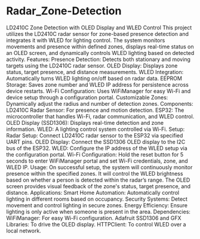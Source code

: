 # Radar_Zone-Detection
 LD2410C Zone Detection with OLED Display and WLED Control This project utilizes the LD2410C radar sensor for zone-based presence detection and integrates it with WLED for lighting control. The system monitors movements and presence within defined zones, displays real-time status on an OLED screen, and dynamically controls WLED lighting based on detected activity.  Features: Presence Detection: Detects both stationary and moving targets using the LD2410C radar sensor. OLED Display: Displays zone status, target presence, and distance measurements. WLED Integration: Automatically turns WLED lighting on/off based on radar data. EEPROM Storage: Saves zone number and WLED IP address for persistence across device restarts. Wi-Fi Configuration: Uses WiFiManager for easy Wi-Fi and device setup through a configuration portal. Customizable Zones: Dynamically adjust the radius and number of detection zones. Components: LD2410C Radar Sensor: For presence and motion detection. ESP32: The microcontroller that handles Wi-Fi, radar communication, and WLED control. OLED Display (SSD1306): Displays real-time detection and zone information. WLED: A lighting control system controlled via Wi-Fi. Setup: Radar Setup: Connect LD2410C radar sensor to the ESP32 via specified UART pins. OLED Display: Connect the SSD1306 OLED display to the I2C bus of the ESP32. WLED: Configure the IP address of the WLED setup via the configuration portal. Wi-Fi Configuration: Hold the reset button for 5 seconds to enter WiFiManager portal and set Wi-Fi credentials, zone, and WLED IP. Usage: On successful setup, the system will continuously monitor presence within the specified zones. It will control the WLED brightness based on whether a person is detected within the radar’s range. The OLED screen provides visual feedback of the zone's status, target presence, and distance. Applications: Smart Home Automation: Automatically control lighting in different rooms based on occupancy. Security Systems: Detect movement and control lighting in secure zones. Energy Efficiency: Ensure lighting is only active when someone is present in the area. Dependencies: WiFiManager: For easy Wi-Fi configuration. Adafruit SSD1306 and GFX Libraries: To drive the OLED display. HTTPClient: To control WLED over a local network.
